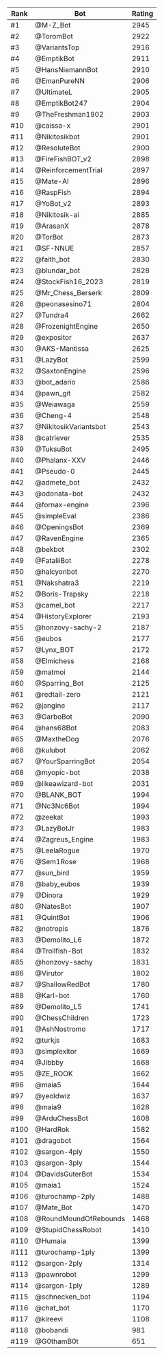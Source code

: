 Rank|Bot|Rating
---|---|---
#1|@M-Z_Bot|2945
#2|@ToromBot|2922
#3|@VariantsTop|2916
#4|@EmptikBot|2911
#5|@HansNiemannBot|2910
#6|@EmanPureNN|2906
#7|@UltimateL|2905
#8|@EmptikBot247|2904
#9|@TheFreshman1902|2903
#10|@caissa-x|2901
#11|@Nikitosikbot|2901
#12|@ResoluteBot|2900
#13|@FireFishBOT_v2|2898
#14|@ReinforcementTrial|2897
#15|@Mate-AI|2896
#16|@RaspFish|2894
#17|@YoBot_v2|2893
#18|@Nikitosik-ai|2885
#19|@ArasanX|2878
#20|@TorBot|2873
#21|@SF-NNUE|2857
#22|@faith_bot|2830
#23|@blundar_bot|2828
#24|@StockFish16_2023|2819
#25|@Mr_Chess_Berserk|2809
#26|@peonasesino71|2804
#27|@Tundra4|2662
#28|@FrozenightEngine|2650
#29|@expositor|2637
#30|@AKS-Mantissa|2625
#31|@LazyBot|2599
#32|@SaxtonEngine|2596
#33|@bot_adario|2586
#34|@pawn_git|2582
#35|@Weiawaga|2559
#36|@Cheng-4|2548
#37|@NikitosikVariantsbot|2543
#38|@catriever|2535
#39|@TuksuBot|2495
#40|@Phalanx-XXV|2446
#41|@Pseudo-0|2445
#42|@admete_bot|2432
#43|@odonata-bot|2432
#44|@fornax-engine|2396
#45|@simpleEval|2386
#46|@OpeningsBot|2369
#47|@RavenEngine|2365
#48|@bekbot|2302
#49|@FataliiBot|2278
#50|@halcyonbot|2270
#51|@Nakshatra3|2219
#52|@Boris-Trapsky|2218
#53|@camel_bot|2217
#54|@HistoryExplorer|2193
#55|@honzovy-sachy-2|2187
#56|@eubos|2177
#57|@Lynx_BOT|2172
#58|@Elmichess|2168
#59|@matmoi|2144
#60|@Sparring_Bot|2125
#61|@redtail-zero|2121
#62|@jangine|2117
#63|@GarboBot|2090
#64|@hans68Bot|2083
#65|@MaxtheDog|2076
#66|@kulubot|2062
#67|@YourSparringBot|2054
#68|@myopic-bot|2038
#69|@likeawizard-bot|2031
#70|@BLANK_BOT|1994
#71|@Nc3Nc6Bot|1994
#72|@zeekat|1993
#73|@LazyBotJr|1983
#74|@Zagreus_Engine|1983
#75|@LeelaRogue|1970
#76|@Sem1Rose|1968
#77|@sun_bird|1959
#78|@baby_eubos|1939
#79|@Dinora|1929
#80|@NatesBot|1907
#81|@QuintBot|1906
#82|@notropis|1876
#83|@Demolito_L6|1872
#84|@Trollfish-Bot|1832
#85|@honzovy-sachy|1831
#86|@Virutor|1802
#87|@ShallowRedBot|1780
#88|@Karl-bot|1760
#89|@Demolito_L5|1741
#90|@ChessChildren|1723
#91|@AshNostromo|1717
#92|@turkjs|1683
#93|@simplexitor|1669
#94|@Jibbby|1668
#95|@ZE_ROOK|1662
#96|@maia5|1644
#97|@yeoldwiz|1637
#98|@maia9|1628
#99|@ArduChessBot|1608
#100|@HardRok|1582
#101|@dragobot|1564
#102|@sargon-4ply|1550
#103|@sargon-3ply|1544
#104|@DavidsGuterBot|1534
#105|@maia1|1524
#106|@turochamp-2ply|1488
#107|@Mate_Bot|1470
#108|@RoundMoundOfRebounds|1468
#109|@StupidChessRobot|1410
#110|@Humaia|1399
#111|@turochamp-1ply|1399
#112|@sargon-2ply|1314
#113|@pawnrobot|1299
#114|@sargon-1ply|1289
#115|@schnecken_bot|1194
#116|@chat_bot|1170
#117|@kireevi|1108
#118|@bobandi|981
#119|@G0thamB0t|651
